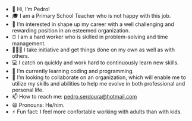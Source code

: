 - 👋 Hi, I’m Pedro!
- 🎓 I am a Primary School Teacher who is not happy with this job.
- 👀 I’m interested in shape up my career with a well challenging and rewarding position in an esteemed organization.
- ⏰ I am a hard worker who is skilled in problem-solving and time management.
- 🙋🏻‍♂️ I take initiative and get things done on my own as well as with others.
- 💻 I catch on quickly and work hard to continuously learn new skills.
- 🌱 I’m currently learning coding and programming.
- 💞️ I’m looking to collaborate on an organization, which will enable me to utilize my skills and abilities to help me evolve in both professional and personal life.
- 📫 How to reach me: pedro.serdoura@hotmail.com
- 😄 Pronouns: He/him.
- ⚡ Fun fact: I feel more confortable working with adults than with kids.

<!---
MisterP89/MisterP89 is a ✨ special ✨ repository because its `README.md` (this file) appears on your GitHub profile.
You can click the Preview link to take a look at your changes.
--->
